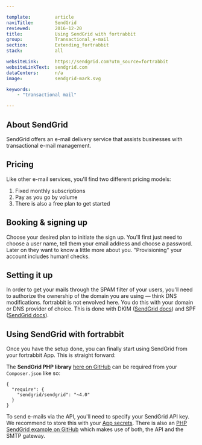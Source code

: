```yaml
---

template:         article
naviTitle:        SendGrid
reviewed:         2016-12-20
title:            Using SendGrid with fortrabbit
group:            Transactional_e-mail
section:          Extending_fortrabbit
stack:            all

websiteLink:      https://sendgrid.com?utm_source=fortrabbit
websiteLinkText:  sendgrid.com
dataCenters:      n/a
image:            sendgrid-mark.svg

keywords:
    - "transactional mail"

---
```



## About SendGrid

SendGrid offers an e-mail delivery service that assists businesses with transactional e-mail management.


## Pricing

Like other e-mail services, you'll find two different pricing models:

1. Fixed monthly subscriptions
2. Pay as you go by volume
3. There is also a free plan to get started


## Booking & signing up

Choose your desired plan to initiate the sign up. You'll first just need to choose a user name, tell them your email address and choose a password. Later on they want to know a little more about you. "Provisioning" your account includes human! checks.

## Setting it up

In order to get your mails through the SPAM filter of your users, you'll need to authorize the ownership of the domain you are using — think DNS modifications. fortrabbit is not envolved here. You do this with your domain or DNS provider of choice. This is done with DKIM ([SendGrid docs](https://sendgrid.com/docs/Glossary/dkim.html)) and SPF ([SendGrid docs](https://sendgrid.com/docs/Glossary/spf.html)).



## Using SendGrid with fortrabbit

Once you have the setup done, you can finally start using SendGrid from your fortrabbit App. This is straight forward:

The **SendGrid PHP library** [here on GitHub](https://github.com/sendgrid/sendgrid-php) can be required from your `Composer.json` like so:

```
{
  "require": {
    "sendgrid/sendgrid": "~4.0"
  }
}
```

To send e-mails via the API, you'll need to specify your SendGrid API key. We recommend to store this with your [App secrets](/secrets). There is also an [PHP SendGrid example on GitHub](https://github.com/sendgrid/sendgrid-php-example) which makes use of both, the API and the SMTP gateway.
